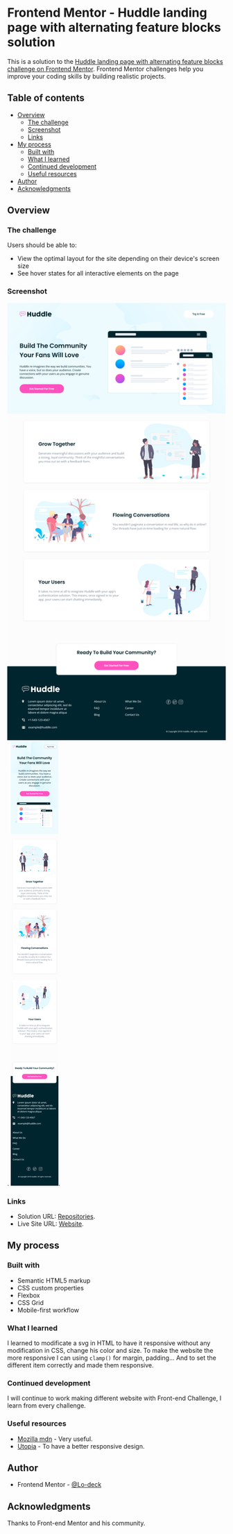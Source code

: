 # Frontend Mentor - Huddle landing page with alternating feature blocks solution

This is a solution to the [Huddle landing page with alternating feature blocks challenge on Frontend Mentor](https://www.frontendmentor.io/challenges/huddle-landing-page-with-alternating-feature-blocks-5ca5f5981e82137ec91a5100). Frontend Mentor challenges help you improve your coding skills by building realistic projects. 

## Table of contents

- [Overview](#overview)
  - [The challenge](#the-challenge)
  - [Screenshot](#screenshot)
  - [Links](#links)
- [My process](#my-process)
  - [Built with](#built-with)
  - [What I learned](#what-i-learned)
  - [Continued development](#continued-development)
  - [Useful resources](#useful-resources)
- [Author](#author)
- [Acknowledgments](#acknowledgments)


## Overview

### The challenge

Users should be able to:

- View the optimal layout for the site depending on their device's screen size
- See hover states for all interactive elements on the page

### Screenshot

![screenshot desktop](https://github.com/Lo-Deck/Huddle-landing-page-with-alternating-feature-blocks/blob/main/screenshot/Huddle%20landing%20page%20with%20alternating%20feature%20blocks-desktop.png).
![screenshot mobile](https://github.com/Lo-Deck/Huddle-landing-page-with-alternating-feature-blocks/blob/main/screenshot/Huddle%20landing%20page%20with%20alternating%20feature%20blocks-mobile.png).


### Links

- Solution URL: [Repositories](https://github.com/Lo-Deck/Huddle-landing-page-with-alternating-feature-blocks).
- Live Site URL: [Website](https://lo-deck.github.io/Huddle-landing-page-with-alternating-feature-blocks/).


## My process

### Built with

- Semantic HTML5 markup
- CSS custom properties
- Flexbox
- CSS Grid
- Mobile-first workflow


### What I learned

I learned to modificate a svg in HTML to have it responsive without any modification in CSS, change his color and size.
To make the website the more responsive I can using `clamp()` for margin, padding...
And to set the different item correctly and made them responsive.



### Continued development

I will continue to work making different website with Front-end Challenge, I learn from every challenge.



### Useful resources

- [Mozilla mdn](https://developer.mozilla.org/) - Very useful.
- [Utopia](https://utopia.fyi/) - To have a better responsive design.


## Author

- Frontend Mentor - [@Lo-deck](https://www.frontendmentor.io/profile/Lo-Deck)


## Acknowledgments

Thanks to Front-end Mentor and his community.
